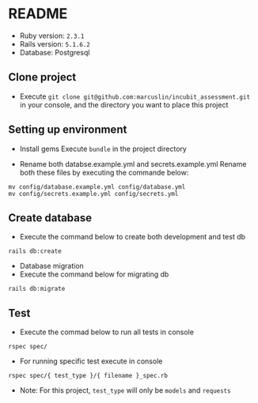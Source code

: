 # README

* Ruby version: `2.3.1`
* Rails version: `5.1.6.2`
* Database: Postgresql

## Clone project
* Execute `git clone git@github.com:marcuslin/incubit_assessment.git` in your console,
and the directory you want to place this project

## Setting up environment
* Install gems
Execute `bundle` in the project directory

* Rename both databse.example.yml and secrets.example.yml
Rename both these files by executing the commande below:
```
mv config/database.example.yml config/database.yml
mv config/secrets.example.yml config/secrets.yml
```

## Create database
* Execute the command below to create both development and test db
```
rails db:create
```

* Database migration
* Execute the command below for migrating db
```
rails db:migrate
```

## Test
* Execute the commad below to run all tests in console
```
rspec spec/
```

* For running specific test execute in console
```
rspec spec/{ test_type }/{ filename }_spec.rb
```

* Note: For this project, `test_type` will only be `models` and `requests`

